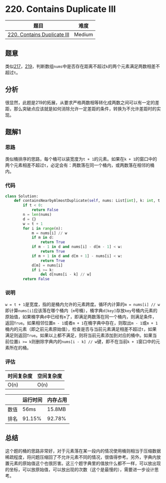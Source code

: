 # 220. Contains Duplicate III

| 题目 | 难度 |
| ---- | ---- |
| [220. Contains Duplicate III](https://leetcode.com/problems/contains-duplicate-iii/) | Medium |

## 题意

类似[217](217.md)，[219](219.md)，判断数组`nums`中是否存在距离不超过`k`的两个元素满足两数相差不超过`t`。

## 分析

很显然，此题是219的拓展，从要求严格两数相等转化成两数之间可以有一定的差距，那么突破点应该就是如何消除允许一定差距的条件，转换为不允许差距时的实现。

## 题解1

### 思路

类似桶排序的思路，每个桶可以装宽度为`t + 1`的元素。如果在`k + 1`的窗口中的两个元素相差不超过`t`，必定会有：两数落在同一个桶内，或两数落在相邻的桶内。

### 代码

```python
class Solution:
    def containsNearbyAlmostDuplicate(self, nums: List[int], k: int, t: int) -> bool:
        if t < 0: 
            return False
        n = len(nums)
        d = {}
        w = t + 1
        for i in range(n):
            m = nums[i] // w
            if m in d:
                return True
            if m - 1 in d and nums[i] - d[m - 1] < w:
                return True
            if m + 1 in d and d[m + 1] - nums[i] < w:
                return True
            d[m] = nums[i]
            if i >= k: 
                del d[nums[i - k] // w]
        return False
```

### 说明

`w = t + 1`是宽度，指的是桶内允许的元素跨度。循环内计算的`m = nums[i] // w`即计算`nums[i]`应该落在哪个桶内（`m`号桶），桶字典`d[key]`存放`key`号桶内元素的原始值，如果桶字典`d`中已经有`m`了，即满足两数落在同一个桶内，则满足条件，返回`True`。如果相邻位置`m - 1`或者`m + 1`在桶字典中存在，则取出`m - 1`或`m + 1`桶内的元素（即之前元素原始值），检查是否与当前元素满足相差不超过`t`，如果满足则返回`True`。如果以上都不满足，则将当前元素添加到对应的桶中。如果当前位置`i >= k`则删除字典内的`nums[i - k] // w`键，即不在当前`k + 1`窗口中的元素所在的桶。

### 评估

| 时间复杂度 | 空间复杂度 |
| ---- | ---- |
| O(n) | O(n) |

| | 运行时间 | 内存占用 |
| ---- | ---- | ---- |
| 数值 | 56ms | 15.8MB |
| 排名 | 91.15% | 92.78% |

## 总结

这个题的桶的思路非常好，对于元素落在某一段内的情况使用桶则相当于压缩数据稀疏程度，将问题压缩回了不允许元素不同的情况，很值得参考。另外，字典内放置元素的原始值这个也很厉害。这三个题字典里的值放什么都不一样，可以放出现的坐标，可以放原始值，可以放出现的次数（这个是最慢的），需要进一步设计思考。
